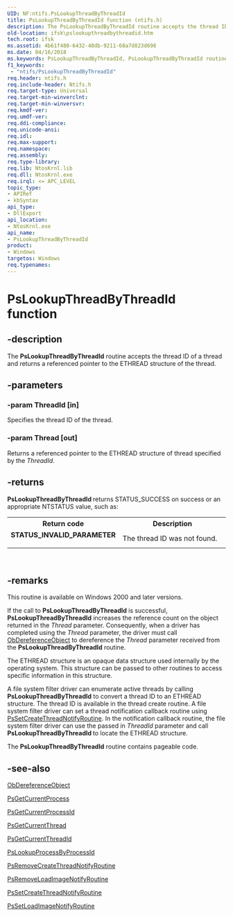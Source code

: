 ```yaml
---
UID: NF:ntifs.PsLookupThreadByThreadId
title: PsLookupThreadByThreadId function (ntifs.h)
description: The PsLookupThreadByThreadId routine accepts the thread ID of a thread and returns a referenced pointer to the ETHREAD structure of the thread.
old-location: ifsk\pslookupthreadbythreadid.htm
tech.root: ifsk
ms.assetid: 4b61f480-6432-48db-9211-68a7d823d698
ms.date: 04/16/2018
ms.keywords: PsLookupThreadByThreadId, PsLookupThreadByThreadId routine [Installable File System Drivers], ifsk.pslookupthreadbythreadid, ntifs/PsLookupThreadByThreadId, psref_36f0c499-8370-4257-849c-dc8bad2720cc.xml
f1_keywords:
 - "ntifs/PsLookupThreadByThreadId"
req.header: ntifs.h
req.include-header: Ntifs.h
req.target-type: Universal
req.target-min-winverclnt: 
req.target-min-winversvr: 
req.kmdf-ver: 
req.umdf-ver: 
req.ddi-compliance: 
req.unicode-ansi: 
req.idl: 
req.max-support: 
req.namespace: 
req.assembly: 
req.type-library: 
req.lib: NtosKrnl.lib
req.dll: NtosKrnl.exe
req.irql: <= APC_LEVEL
topic_type:
- APIRef
- kbSyntax
api_type:
- DllExport
api_location:
- NtosKrnl.exe
api_name:
- PsLookupThreadByThreadId
product:
- Windows
targetos: Windows
req.typenames: 
---
```


# PsLookupThreadByThreadId function


## -description


The <b>PsLookupThreadByThreadId</b> routine accepts the thread ID of a thread and returns a referenced pointer to the ETHREAD structure of the thread.


## -parameters




### -param ThreadId [in]

Specifies the thread ID of the thread.


### -param Thread [out]

Returns a referenced pointer to the ETHREAD structure of thread specified by the <i>ThreadId</i>.


## -returns



<b>PsLookupThreadByThreadId </b>returns STATUS_SUCCESS on success or an appropriate NTSTATUS value, such as: 

<table>
<tr>
<th>Return code</th>
<th>Description</th>
</tr>
<tr>
<td width="40%">
<dl>
<dt><b>STATUS_INVALID_PARAMETER</b></dt>
</dl>
</td>
<td width="60%">
The thread ID was not found.

</td>
</tr>
</table>
 




## -remarks



This routine is available on Windows 2000 and later versions. 

If the call to <b>PsLookupThreadByThreadId</b> is successful, <b>PsLookupThreadByThreadId</b> increases the reference count on the object returned in the <i>Thread</i> parameter. Consequently, when a driver has completed using the <i>Thread</i> parameter, the driver must call <a href="https://docs.microsoft.com/windows-hardware/drivers/ddi/wdm/nf-wdm-obdereferenceobject">ObDereferenceObject</a> to dereference the <i>Thread</i> parameter received from the <b>PsLookupThreadByThreadId</b> routine. 

The ETHREAD structure is an opaque data structure used internally by the operating system. This structure can be passed to other routines to access specific information in this structure.

A file system filter driver can enumerate active threads by calling <b>PsLookupThreadByThreadId</b> to convert a thread ID to an ETHREAD structure. The thread ID is available in the thread create routine. A file system filter driver can set a thread notification callback routine using <a href="https://docs.microsoft.com/windows-hardware/drivers/ddi/ntddk/nf-ntddk-pssetcreatethreadnotifyroutine">PsSetCreateThreadNotifyRoutine</a>. In the notification callback routine, the file system filter driver can use the passed in <i>ThreadId</i> parameter and call <b>PsLookupThreadByThreadId </b>to locate the ETHREAD structure.

The <b>PsLookupThreadByThreadId</b> routine contains pageable code. 




## -see-also




<a href="https://docs.microsoft.com/windows-hardware/drivers/ddi/wdm/nf-wdm-obdereferenceobject">ObDereferenceObject</a>



[PsGetCurrentProcess](https://docs.microsoft.com/windows-hardware/drivers/kernel/mm-bad-pointer#psgetcurrentprocess)



<a href="https://docs.microsoft.com/windows-hardware/drivers/ddi/ntddk/nf-ntddk-psgetcurrentprocessid">PsGetCurrentProcessId</a>



<a href="https://docs.microsoft.com/windows-hardware/drivers/ddi/ntddk/nf-ntddk-psgetcurrentthread">PsGetCurrentThread</a>



<a href="https://docs.microsoft.com/windows-hardware/drivers/ddi/ntddk/nf-ntddk-psgetcurrentthreadid">PsGetCurrentThreadId</a>



<a href="https://docs.microsoft.com/windows-hardware/drivers/ddi/ntifs/nf-ntifs-pslookupprocessbyprocessid">PsLookupProcessByProcessId</a>



<a href="https://docs.microsoft.com/windows-hardware/drivers/ddi/ntddk/nf-ntddk-psremovecreatethreadnotifyroutine">PsRemoveCreateThreadNotifyRoutine</a>



<a href="https://docs.microsoft.com/windows-hardware/drivers/ddi/ntddk/nf-ntddk-psremoveloadimagenotifyroutine">PsRemoveLoadImageNotifyRoutine</a>



<a href="https://docs.microsoft.com/windows-hardware/drivers/ddi/ntddk/nf-ntddk-pssetcreatethreadnotifyroutine">PsSetCreateThreadNotifyRoutine</a>



<a href="https://docs.microsoft.com/windows-hardware/drivers/ddi/ntddk/nf-ntddk-pssetloadimagenotifyroutine">PsSetLoadImageNotifyRoutine</a>
 

 

